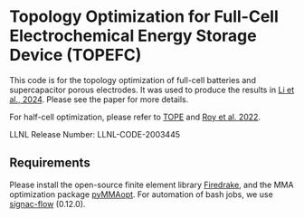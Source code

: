 # Topology Optimization for Full-Cell Electrochemical Energy Storage Device (TOPEFC)

This code is for the topology optimization of full-cell batteries and supercapacitor porous electrodes. It was used to produce the results in [Li et al., 2024](https://link.springer.com/article/10.1007/s00158-024-03901-z). Please see the paper for more details.

For half-cell optimization, please refer to [TOPE](https://github.com/LLNL/TOPE) and [Roy et al. 2022](https://link.springer.com/article/10.1007/s00158-022-03249-2).

LLNL Release Number: LLNL-CODE-2003445

## Requirements

Please install the open-source finite element library [Firedrake](https://www.firedrakeproject.org/download.html), and the MMA optimization package [pyMMAopt](https://github.com/LLNL/pyMMAopt). For automation of bash jobs, we use [signac-flow](https://github.com/glotzerlab/signac-flow) (0.12.0).
